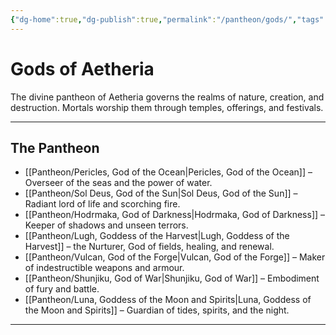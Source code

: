 ```yaml
---
{"dg-home":true,"dg-publish":true,"permalink":"/pantheon/gods/","tags":["gardenEntry"],"dgPassFrontmatter":true}
---
```



# Gods of Aetheria

The divine pantheon of Aetheria governs the realms of nature, creation, and destruction. Mortals worship them through temples, offerings, and festivals.

---

## The Pantheon

- [[Pantheon/Pericles, God of the Ocean\|Pericles, God of the Ocean]] – Overseer of the seas and the power of water.  
- [[Pantheon/Sol Deus, God of the Sun\|Sol Deus, God of the Sun]] – Radiant lord of life and scorching fire.  
- [[Pantheon/Hodrmaka, God of Darkness\|Hodrmaka, God of Darkness]] – Keeper of shadows and unseen terrors.  
- [[Pantheon/Lugh, Goddess of the Harvest\|Lugh, Goddess of the Harvest]] – the Nurturer, God of fields, healing, and renewal.  
- [[Pantheon/Vulcan, God of the Forge\|Vulcan, God of the Forge]] – Maker of indestructible weapons and armour.  
- [[Pantheon/Shunjiku, God of War\|Shunjiku, God of War]] – Embodiment of fury and battle.  
- [[Pantheon/Luna, Goddess of the Moon and Spirits\|Luna, Goddess of the Moon and Spirits]] – Guardian of tides, spirits, and the night.

---


